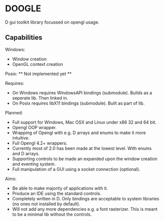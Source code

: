 DOOGLE
======

D gui toolkit library focussed on opengl usage.

Capabilities
------------

Windows:
* Window creation
* OpenGL context creation

Posix:
** Not implemented yet **

Requires:
* On Windows requires WindowsAPI bindings (submodule). Builds as a seperate lib. Then linked in.
* On Posix requires libX11 bindings (submodule). Built as part of lib.

Planned:
* Full support for Windows, Mac OSX and Linux under x86 32 and 64 bit.
* Opengl OOP wrapper.
 * Wrapping of Opengl with e.g. D arrays and enums to make it more intuitive.
 * Full Opengl 4.2+ wrappers.
 * Currently most of 2.0 has been made at the lowest level. With enums and D arrays.
* Supporting controls to be made an expanded upon the window creation and eventing system.
* Full manipulation of a GUI using a socket connection (optional).

Aims:
* Be able to make majority of applications with it.
* Produce an IDE using the standard controls.
* Completely written in D. Only bindings are acceptable to system libraries (no ones not installed by default).
* Will not add any more dependencies e.g. a font rasterizer.
  This is meant to be a minimal lib without the controls.
